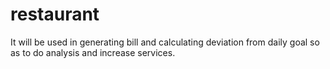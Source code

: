 # restaurant
It will be used in generating bill and calculating deviation from daily goal so as to do analysis and increase services.
